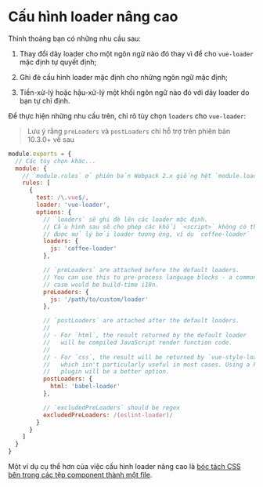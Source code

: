 # Cấu hình loader nâng cao

Thỉnh thoảng bạn có những nhu cầu sau:

1. Thay đổi dãy loader cho một ngôn ngữ nào đó thay vì để cho `vue-loader` mặc định tự quyết định;

2. Ghi đè cấu hình loader mặc định cho những ngôn ngữ mặc định;

3. Tiền-xử-lý hoặc hậu-xử-lý một khối ngôn ngữ nào đó với dãy loader do bạn tự chỉ định.

Để thực hiện những nhu cầu trên, chỉ rõ tùy chọn `loaders` cho `vue-loader`:

> Lưu ý rằng `preLoaders` và `postLoaders` chỉ hỗ trợ trên phiên bản 10.3.0+ về sau

``` js
module.exports = {
  // Các tùy chọn khác...
  module: {
    // `module.rules` ở phiên bản Webpack 2.x giống hệt `module.loaders` ở phiên bản 1.x
    rules: [
      {
        test: /\.vue$/,
        loader: 'vue-loader',
        options: {
          // `loaders` sẽ ghi đè lên các loader mặc định.
          // Cấu hình sau sẽ cho phép các khối `<script>` không có thuộc tính `lang`
          // được xử lý bởi loader tương ứng, ví dụ `coffee-loader`
          loaders: {
            js: 'coffee-loader'
          },

          // `preLoaders` are attached before the default loaders.
          // You can use this to pre-process language blocks - a common use
          // case would be build-time i18n.
          preLoaders: {
            js: '/path/to/custom/loader'
          },

          // `postLoaders` are attached after the default loaders.
          //
          // - For `html`, the result returned by the default loader
          //   will be compiled JavaScript render function code.
          //
          // - For `css`, the result will be returned by `vue-style-loader`
          //   which isn't particularly useful in most cases. Using a PostCSS
          //   plugin will be a better option.
          postLoaders: {
            html: 'babel-loader'
          },

          // `excludedPreLoaders` should be regex
          excludedPreLoaders: /(eslint-loader)/
        }
      }
    ]
  }
}
```

Một ví dụ cụ thể hơn của việc cấu hình loader nâng cao là [bóc tách CSS bên trong các tệp component thành một file](./extract-css.md).
